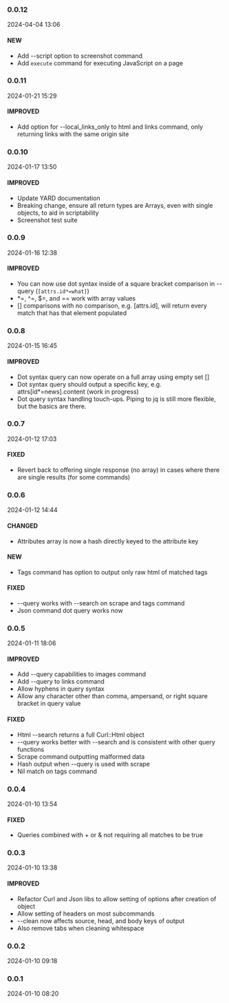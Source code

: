 ### 0.0.12

2024-04-04 13:06

#### NEW

- Add --script option to screenshot command
- Add `execute` command for executing JavaScript on a page

### 0.0.11

2024-01-21 15:29

#### IMPROVED

- Add option for --local_links_only to html and links command, only returning links with the same origin site

### 0.0.10

2024-01-17 13:50

#### IMPROVED

- Update YARD documentation
- Breaking change, ensure all return types are Arrays, even with single objects, to aid in scriptability
- Screenshot test suite

### 0.0.9

2024-01-16 12:38

#### IMPROVED

- You can now use dot syntax inside of a square bracket comparison in --query (`[attrs.id*=what]`)
- *=, ^=, $=, and == work with array values
- [] comparisons with no comparison, e.g. [attrs.id], will return every match that has that element populated

### 0.0.8

2024-01-15 16:45

#### IMPROVED

- Dot syntax query can now operate on a full array using empty set []
- Dot syntax query should output a specific key, e.g. attrs[id*=news].content (work in progress)
- Dot query syntax handling touch-ups. Piping to jq is still more flexible, but the basics are there.

### 0.0.7

2024-01-12 17:03

#### FIXED

- Revert back to offering single response (no array) in cases where there are single results (for some commands)

### 0.0.6

2024-01-12 14:44

#### CHANGED

- Attributes array is now a hash directly keyed to the attribute key

#### NEW

- Tags command has option to output only raw html of matched tags

#### FIXED

- --query works with --search on scrape and tags command
- Json command dot query works now

### 0.0.5

2024-01-11 18:06

#### IMPROVED

- Add --query capabilities to images command
- Add --query to links command
- Allow hyphens in query syntax
- Allow any character other than comma, ampersand, or right square bracket in query value

#### FIXED

- Html --search returns a full Curl::Html object
- --query works better with --search and is consistent with other query functions
- Scrape command outputting malformed data
- Hash output when --query is used with scrape
- Nil match on tags command

### 0.0.4

2024-01-10 13:54

#### FIXED

- Queries combined with + or & not requiring all matches to be true

### 0.0.3

2024-01-10 13:38

#### IMPROVED

- Refactor Curl and Json libs to allow setting of options after creation of object
- Allow setting of headers on most subcommands
- --clean now affects source, head, and body keys of output
- Also remove tabs when cleaning whitespace

### 0.0.2

2024-01-10 09:18

### 0.0.1

2024-01-10 08:20

